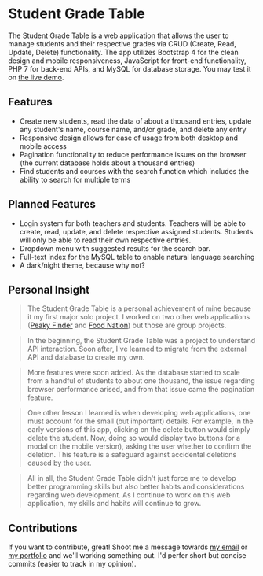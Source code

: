 # Student Grade Table

The Student Grade Table is a web application that allows the user to manage students and their respective grades via CRUD (Create, Read, Update, Delete) functionality. The app utilizes Bootstrap 4 for the clean design and mobile responsiveness, JavaScript for front-end functionality, PHP 7 for back-end APIs, and MySQL for database storage.
You may test it on [the live demo]. 

## Features

  - Create new students, read the data of about a thousand entries, update any student's name, course name, and/or grade, and delete any entry
  - Responsive design allows for ease of usage from both desktop and mobile access
  - Pagination functionality to reduce performance issues on the browser (the current database holds about a thousand entries)
  - Find students and courses with the search function which includes the ability to search for multiple terms

## Planned Features
  - Login system for both teachers and students. Teachers will be able to create, read, update, and delete respective assigned students. Students will only be able to read their own respective entries.
  - Dropdown menu with suggested results for the search bar.
  - Full-text index for the MySQL table to enable natural language searching
  - A dark/night theme, because why not?

## Personal Insight
> The Student Grade Table is a personal achievement of mine because it my first major solo project. I worked on two other web applications ([Peaky Finder] and [Food Nation]) but those are group projects.

> In the beginning, the Student Grade Table was a project to understand API interaction. Soon after, I've learned to migrate from the external API and database to create my own.

> More features were soon added. As the database started to scale from a handful of students to about one thousand, the issue regarding browser performance arised, and from that issue came the pagination feature.

> One other lesson I learned is when developing web applications, one must account for the small (but important) details. For example, in the early versions of this app, clicking on the delete button would simply delete the student. Now, doing so would display two buttons (or a modal on the mobile version), asking the user whether to confirm the deletion. This feature is a safeguard against accidental deletions caused by the user.

> All in all, the Student Grade Table didn't just force me to develop better programming skills but also better habits and considerations regarding web development. As I continue to work on this web application, my skills and habits will continue to grow.

## Contributions
If you want to contribute, great! Shoot me a message towards [my email] or [my portfolio] and we'll working something out. I'd perfer short but concise commits (easier to track in my opinion).

   [the live demo]: <https://sgt.aaroncpark.com/>
   [Peaky Finder]: <http://peakyfinder.com>
   [Food Nation]: #
   [my email]: <http://aaroncpark@protonmail.com>
   [my portfolio]: <https://aaroncpark.com/>
